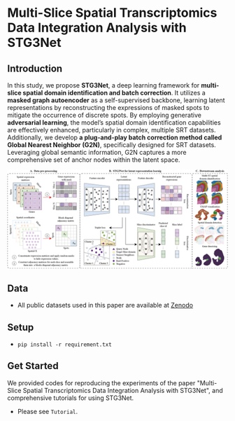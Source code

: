 # Multi-Slice Spatial Transcriptomics Data Integration Analysis with STG3Net
## Introduction
In this study, we propose **STG3Net**, a deep learning framework for **multi-slice spatial domain identification and batch correction**. It utilizes a **masked graph autoencoder** as a self-supervised backbone, learning latent representations by reconstructing the expressions of masked spots to mitigate the occurrence of discrete spots. By employing generative **adversarial learning**, the model’s spatial domain identification capabilities are effectively enhanced, particularly in complex, multiple SRT datasets. Additionally, we develop **a plug-and-play batch correction method called Global Nearest Neighbor (G2N)**, specifically designed for SRT datasets. Leveraging global semantic information, G2N captures a more comprehensive set of anchor nodes within the latent space.

![STG3Net.jpg](STG3Net.jpg)

## Data
- All public datasets used in this paper are available at [Zenodo](https://zenodo.org/records/12737170)

## Setup
-   `pip install -r requirement.txt`

## Get Started
We provided codes for reproducing the experiments of the paper "Multi-Slice Spatial Transcriptomics Data Integration Analysis with STG3Net", and comprehensive tutorials for using STG3Net.
- Please see `Tutorial`.



